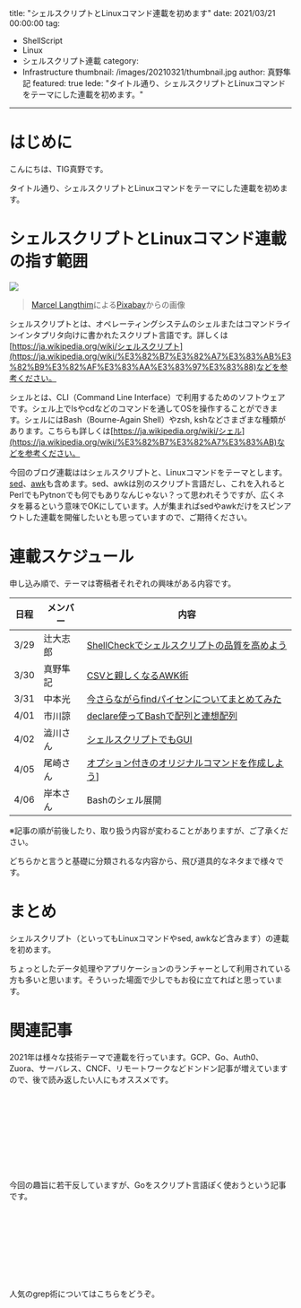 title: "シェルスクリプトとLinuxコマンド連載を初めます"
date: 2021/03/21 00:00:00
tag:
  - ShellScript
  - Linux
  - シェルスクリプト連載
category:
  - Infrastructure
thumbnail: /images/20210321/thumbnail.jpg
author: 真野隼記
featured: true
lede: "タイトル通り、シェルスクリプトとLinuxコマンドをテーマにした連載を初めます。"
---
# はじめに

こんにちは、TIG真野です。

タイトル通り、シェルスクリプトとLinuxコマンドをテーマにした連載を初めます。

# シェルスクリプトとLinuxコマンド連載の指す範囲

![](/images/20210321/king-penguin-1703294_1280.jpg)

> <a href="https://pixabay.com/ja/users/pixel-mixer-1197643/?utm_source=link-attribution&amp;utm_medium=referral&amp;utm_campaign=image&amp;utm_content=1703294">Marcel Langthim</a>による<a href="https://pixabay.com/ja/?utm_source=link-attribution&amp;utm_medium=referral&amp;utm_campaign=image&amp;utm_content=1703294">Pixabay</a>からの画像

シェルスクリプトとは、オペレーティングシステムのシェルまたはコマンドラインインタプリタ向けに書かれたスクリプト言語です。詳しくは[https://ja.wikipedia.org/wiki/シェルスクリプト](https://ja.wikipedia.org/wiki/%E3%82%B7%E3%82%A7%E3%83%AB%E3%82%B9%E3%82%AF%E3%83%AA%E3%83%97%E3%83%88)などを参考ください。

シェルとは、CLI（Command Line Interface）で利用するためのソフトウェアです。シェル上でlsやcdなどのコマンドを通してOSを操作することができます。シェルにはBash（Bourne-Again Shell）やzsh, kshなどさまざまな種類があります。こちらも詳しくは[https://ja.wikipedia.org/wiki/シェル](https://ja.wikipedia.org/wiki/%E3%82%B7%E3%82%A7%E3%83%AB)などを参考ください。

今回のブログ連載ははシェルスクリプトと、Linuxコマンドをテーマとします。[sed](https://ja.wikipedia.org/wiki/Sed_(%E3%82%B3%E3%83%B3%E3%83%94%E3%83%A5%E3%83%BC%E3%82%BF))、[awk](https://ja.wikipedia.org/wiki/AWK)も含めます。sed、awkは別のスクリプト言語だし、これを入れるとPerlでもPytnonでも何でもありなんじゃない？って思われそうですが、広くネタを募るという意味でOKにしています。人が集まればsedやawkだけをスピンアウトした連載を開催したいとも思っていますので、ご期待ください。



# 連載スケジュール

申し込み順で、テーマは寄稿者それぞれの興味がある内容です。

| 日程 | メンバー | 内容                                          |
|------|----------|-----------------------------------------------|
| 3/29 | 辻大志郎 | [ShellCheckでシェルスクリプトの品質を高めよう](/articles/20210329/)  |
| 3/30 | 真野隼記 | [CSVと親しくなるAWK術](/articles/20210330/) |
| 3/31 | 中本光   | [今さらながらfindパイセンについてまとめてみた](/articles/20210331/)  |
| 4/01 | 市川諒   | [declare使ってBashで配列と連想配列](/articles/20210401/)     |
| 4/02 | 澁川さん | [シェルスクリプトでもGUI](/articles/20210402/)                     |
| 4/05 | 尾崎さん | [オプション付きのオリジナルコマンドを作成しよう](/articles/20210405/)] |
| 4/06 | 岸本さん | Bashのシェル展開                              |

※記事の順が前後したり、取り扱う内容が変わることがありますが、ご了承ください。

どちらかと言うと基礎に分類されるな内容から、飛び道具的なネタまで様々です。

# まとめ

シェルスクリプト（といってもLinuxコマンドやsed, awkなど含みます）の連載を初めます。

ちょっとしたデータ処理やアプリケーションのランチャーとして利用されている方も多いと思います。そういった場面で少しでもお役に立てればと思っています。


# 関連記事

2021年は様々な技術テーマで連載を行っています。GCP、Go、Auth0、Zuora、サーバレス、CNCF、リモートワークなどドンドン記事が増えていますので、後で読み返したい人にもオススメです。

<div class="iframely-embed"><div class="iframely-responsive" style="height: 140px; padding-bottom: 0;"><a href="https://future-architect.github.io/articles/20210112/index.html" data-iframely-url="//cdn.iframe.ly/P7BPs3C?iframe=card-small"></a></div></div><script async src="//cdn.iframe.ly/embed.js" charset="utf-8"></script>

今回の趣旨に若干反していますが、Goをスクリプト言語ぽく使おうという記事です。

<div class="iframely-embed"><div class="iframely-responsive" style="height: 140px; padding-bottom: 0;"><a href="https://future-architect.github.io/articles/20200520/index.html" data-iframely-url="//cdn.iframe.ly/uIglCVI?iframe=card-small"></a></div></div><script async src="//cdn.iframe.ly/embed.js" charset="utf-8"></script>
人気のgrep術についてはこちらをどうぞ。

<div class="iframely-embed"><div class="iframely-responsive" style="height: 140px; padding-bottom: 0;"><a href="https://future-architect.github.io/articles/20200611/index.html" data-iframely-url="//cdn.iframe.ly/kvSOFUK?iframe=card-small"></a></div></div><script async src="//cdn.iframe.ly/embed.js" charset="utf-8"></script>



